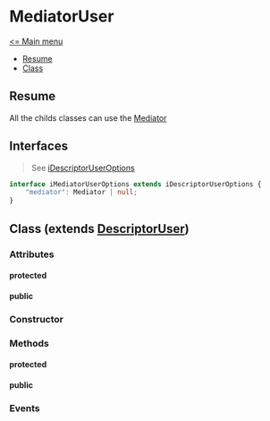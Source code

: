 # MediatorUser

[<= Main menu](https://github.com/Psychopoulet/node-pluginsmanager-plugin)

* [Resume](#resume)
* [Class](#class-extends-descriptoruser)

## Resume

All the childs classes can use the [Mediator](./Mediator.md)

## Interfaces

> See [iDescriptorUserOptions](./DescriptorUser.json#interfaces)

```typescript
interface iMediatorUserOptions extends iDescriptorUserOptions {
	"mediator": Mediator | null;
}
```

## Class (extends [DescriptorUser](./DescriptorUser.md))

### Attributes

#### protected

#### public

### Constructor

### Methods

#### protected

#### public

### Events

